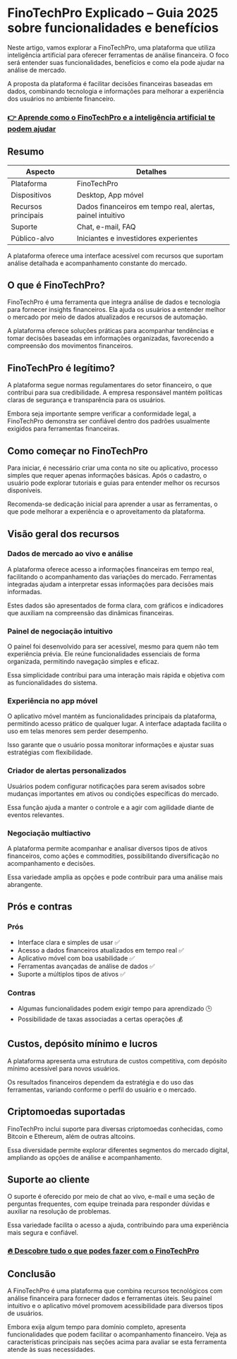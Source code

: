 # FinoTechPro Explicado – Guia 2025 sobre funcionalidades e benefícios
   
Neste artigo, vamos explorar a FinoTechPro, uma plataforma que utiliza inteligência artificial para oferecer ferramentas de análise financeira. O foco será entender suas funcionalidades, benefícios e como ela pode ajudar na análise de mercado.  

A proposta da plataforma é facilitar decisões financeiras baseadas em dados, combinando tecnologia e informações para melhorar a experiência dos usuários no ambiente financeiro.  

### [👉 Aprende como o FinoTechPro e a inteligência artificial te podem ajudar](https://tinyurl.com/ye6u6huj)
## Resumo  
| Aspecto                | Detalhes                                       |  
|------------------------|------------------------------------------------|  
| Plataforma             | FinoTechPro                                    |  
| Dispositivos           | Desktop, App móvel                             |  
| Recursos principais    | Dados financeiros em tempo real, alertas, painel intuitivo |  
| Suporte                | Chat, e-mail, FAQ                             |  
| Público-alvo           | Iniciantes e investidores experientes         |  

A plataforma oferece uma interface acessível com recursos que suportam análise detalhada e acompanhamento constante do mercado.  

## O que é FinoTechPro?  
FinoTechPro é uma ferramenta que integra análise de dados e tecnologia para fornecer insights financeiros. Ela ajuda os usuários a entender melhor o mercado por meio de dados atualizados e recursos de automação.  

A plataforma oferece soluções práticas para acompanhar tendências e tomar decisões baseadas em informações organizadas, favorecendo a compreensão dos movimentos financeiros.  

## FinoTechPro é legítimo?  
A plataforma segue normas regulamentares do setor financeiro, o que contribui para sua credibilidade. A empresa responsável mantém políticas claras de segurança e transparência para os usuários.  

Embora seja importante sempre verificar a conformidade legal, a FinoTechPro demonstra ser confiável dentro dos padrões usualmente exigidos para ferramentas financeiras.  

## Como começar no FinoTechPro  
Para iniciar, é necessário criar uma conta no site ou aplicativo, processo simples que requer apenas informações básicas. Após o cadastro, o usuário pode explorar tutoriais e guias para entender melhor os recursos disponíveis.  

Recomenda-se dedicação inicial para aprender a usar as ferramentas, o que pode melhorar a experiência e o aproveitamento da plataforma.  

## Visão geral dos recursos  

### Dados de mercado ao vivo e análise  
A plataforma oferece acesso a informações financeiras em tempo real, facilitando o acompanhamento das variações do mercado. Ferramentas integradas ajudam a interpretar essas informações para decisões mais informadas.  

Estes dados são apresentados de forma clara, com gráficos e indicadores que auxiliam na compreensão das dinâmicas financeiras.  

### Painel de negociação intuitivo  
O painel foi desenvolvido para ser acessível, mesmo para quem não tem experiência prévia. Ele reúne funcionalidades essenciais de forma organizada, permitindo navegação simples e eficaz.  

Essa simplicidade contribui para uma interação mais rápida e objetiva com as funcionalidades do sistema.  

### Experiência no app móvel  
O aplicativo móvel mantém as funcionalidades principais da plataforma, permitindo acesso prático de qualquer lugar. A interface adaptada facilita o uso em telas menores sem perder desempenho.  

Isso garante que o usuário possa monitorar informações e ajustar suas estratégias com flexibilidade.  

### Criador de alertas personalizados  
Usuários podem configurar notificações para serem avisados sobre mudanças importantes em ativos ou condições específicas do mercado.  

Essa função ajuda a manter o controle e a agir com agilidade diante de eventos relevantes.  

### Negociação multiactivo  
A plataforma permite acompanhar e analisar diversos tipos de ativos financeiros, como ações e commodities, possibilitando diversificação no acompanhamento e decisões.  

Essa variedade amplia as opções e pode contribuir para uma análise mais abrangente.  

## Prós e contras  

### Prós  
- Interface clara e simples de usar ✅  
- Acesso a dados financeiros atualizados em tempo real ✅  
- Aplicativo móvel com boa usabilidade ✅  
- Ferramentas avançadas de análise de dados ✅  
- Suporte a múltiplos tipos de ativos ✅  

### Contras  
- Algumas funcionalidades podem exigir tempo para aprendizado 🕒  
- Possibilidade de taxas associadas a certas operações 💰  

## Custos, depósito mínimo e lucros  
A plataforma apresenta uma estrutura de custos competitiva, com depósito mínimo acessível para novos usuários.  

Os resultados financeiros dependem da estratégia e do uso das ferramentas, variando conforme o perfil do usuário e o mercado.  

## Criptomoedas suportadas  
FinoTechPro inclui suporte para diversas criptomoedas conhecidas, como Bitcoin e Ethereum, além de outras altcoins.  

Essa diversidade permite explorar diferentes segmentos do mercado digital, ampliando as opções de análise e acompanhamento.  

## Suporte ao cliente  
O suporte é oferecido por meio de chat ao vivo, e-mail e uma seção de perguntas frequentes, com equipe treinada para responder dúvidas e auxiliar na resolução de problemas.  

Essa variedade facilita o acesso a ajuda, contribuindo para uma experiência mais segura e confiável.  

### [🔥 Descobre tudo o que podes fazer com o FinoTechPro](https://tinyurl.com/ye6u6huj)
## Conclusão  
A FinoTechPro é uma plataforma que combina recursos tecnológicos com análise financeira para fornecer dados e ferramentas úteis. Seu painel intuitivo e o aplicativo móvel promovem acessibilidade para diversos tipos de usuários.  

Embora exija algum tempo para domínio completo, apresenta funcionalidades que podem facilitar o acompanhamento financeiro. Veja as características principais nas seções acima para avaliar se esta ferramenta atende às suas necessidades.